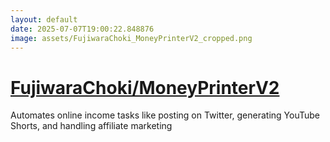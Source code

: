 ```yaml
---
layout: default
date: 2025-07-07T19:00:22.848876
image: assets/FujiwaraChoki_MoneyPrinterV2_cropped.png
---
```


# [FujiwaraChoki/MoneyPrinterV2](https://github.com/FujiwaraChoki/MoneyPrinterV2)

Automates online income tasks like posting on Twitter, generating YouTube Shorts, and handling affiliate marketing
